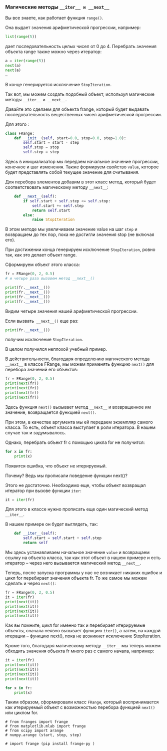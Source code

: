 ### Магические методы `__iter__ и __next__`

Вы все знаете, как работает функция `range()`.

Она выдает значения арифметической прогрессии, например:

```python
list(range(5))

```

дает последовательность целых чисел от 0 до 4. Перебрать значения объекта range также можно через итератор:

```python
a = iter(range(5))
next(a)
next(a)
…

```

В конце генерируется исключение `StopIteration`.

Так вот, мы можем создать подобный объект, используя магические методы `__iter__ и __next__`.

Давайте это сделаем для объекта frange, который будет выдавать последовательность вещественных чисел арифметической прогрессии.

Для этого :

```python
class FRange:
    def __init__(self, start=0.0, stop=0.0, step=1.0):
        self.start = start - step
        self.stop = stop
        self.step = step

```

Здесь в инициализатор мы передаем начальное значение прогрессии, конечное и шаг изменения. Также формируем свойство `value`, которое будет представлять собой текущее значение для считывания.

Для перебора элементов добавим в этот класс метод, который будет соответствовать магическому методу `__next__`:

```python
    def __next__(self):
        if self.start + self.step <= self.stop:
            self.start += self.step
            return self.start
        else:
            raise StopIteration
```

В этом методе мы увеличиваем значение value на шаг `step` и возвращаем до тех пор, пока не достигли значения stop (не включая его).

При достижении конца генерируем исключение `StopIteration`, ровно так, как это делает объект range.

Сформируем объект этого класса:

```python
fr = FRange(0, 2, 0.5)
# и четыре раза вызовем метод __next__()

print(fr.__next__())
print(fr.__next__())
print(fr.__next__())
print(fr.__next__())

```

Видим четыре значения нашей арифметической прогрессии.

Если вызвать` __next__()` еще раз:

```python
print(fr.__next__())
```

получим исключение `StopIteration`.

В целом получился неплохой учебный пример.

В действительности, благодаря определению магического метода `__next__` в классе FRange, мы можем применять функцию `next()` для перебора значений его объектов:

```python
fr = FRange(0, 2, 0.5)
print(next(fr))
print(next(fr))
print(next(fr))
print(next(fr))
```

Здесь функция `next()` вызывает метод `__next__` и возвращенное им значение, возвращается функцией `next()`.

При этом, в качестве аргумента мы ей передаем экземпляр самого класса. То есть, объект класса выступает в роли итератора. В нашем случае так и задумывалось.

Однако, перебрать объект fr с помощью цикла for не получится:

```python
for x in fr:
    print(x)
```

Появится ошибка, что объект не итерируемый.

Почему? Ведь мы прописали поведение функции next()?

Этого не достаточно. Необходимо еще, чтобы объект возвращал итератор при вызове функции `iter`:

```python
it = iter(fr)
```

Для этого в классе нужно прописать еще один магический метод `__iter__`.

В нашем примере он будет выглядеть, так:

```python
    def __iter__(self):
        self.start = self.start + self.step
        return self
```

Мы здесь устанавливаем начальное значение `value` и возвращаем ссылку на объекта класса, так как этот объект в нашем примере и есть итератор – через него вызывается магический метод `__next__`.

Теперь, после запуска программы у нас не возникает никаких ошибок и цикл for перебирает значения объекта fr. То же самое мы можем сделать и через `next()`:

```python
fr = FRange(0, 2, 0.5)
it = iter(fr)
print(next(it))
print(next(it))
print(next(it))
print(next(it))
```

Как вы помните, цикл for именно так и перебирает итерируемые объекты, сначала неявно вызывает функцию `iter()`, а затем, на каждой итерации – функцию next(), пока не возникнет исключение StopIteration.

Кроме того, благодаря магическому методу `__iter__` мы теперь можем обходить значения объекта fr много раз с самого начала, например:

```python
it = iter(fr)
print(next(it))
print(next(it))
print(next(it))
print(next(it))

for x in fr:
    print(x)

```

Таким образом, сформировали класс `FRange`, который воспринимается как итерируемый объект с возможностью перебора функцией `next()` или циклом for.


```
# from franges import frange
# from matplotlib.mlab import frange
# from scipy import arange
# numpy.arange (start, stop, step)

# import frange (pip install frange-py )

```